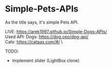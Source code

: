 # Simple-Pets-APIs
As the title says, it's simple Pets API.

LIVE: https://arek1997.github.io/Simple-Dogs-APIs/ \
Used API:
Dogs: https://dog.ceo/dog-api/ \
Cats: https://cataas.com/#/ \


TODO:

- Implement slider (LightBox clone)
